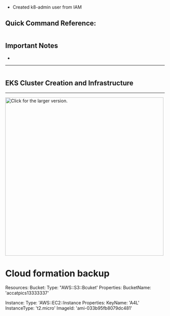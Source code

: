 # 

+ Created k8-admin user from IAM



## Quick Command Reference:
```

```



## Important Notes

+ 
---
```
```


## EKS Cluster Creation and Infrastructure
---
<a href="https://drive.google.com/uc?export=view&id=1qaZvO4pglTs1cqy0E9GBMFoABCW8gRcl"><img src="https://drive.google.com/uc?export=view&id=1qaZvO4pglTs1cqy0E9GBMFoABCW8gRcl" style="width: 500px; max-width: 100%; height: auto" title="Click for the larger version." /></a>

# Cloud formation backup
Resources:
   Bucket:
     Type: "AWS::S3::Bcuket'
Properties:
	 BucketName: 'accatpics13333337'

Instance:
  Type: 'AWS::EC2::Instance
  Properties:
  KeyName: 'A4L'
  InstanceType: 't2.micro'
  ImageId:  'ami-033b95fb8079dc481'
